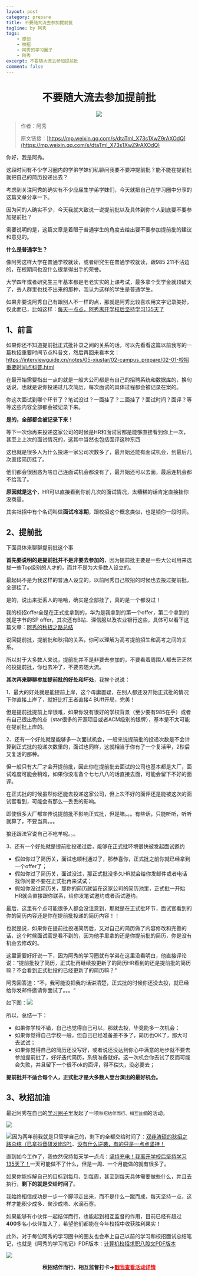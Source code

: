 ```yaml
---
layout: post
category: prepare
title: 不要随大流去参加提前批
tagline: by 阿秀
tags:
    - 原创
    - 校招
    - 阿秀的学习圈子
    - 阿秀
excerpt: 不要随大流去参加提前批
comment: false
---
```




<h1 align="center">
不要随大流去参加提前批
</h1>
<div align="center">
  <a href="/notes/05-xiustar/01-xiustar_reading_guide/01-introduce.html#阿秀组建了一个校招学习圈子">
      <img src="https://axiu-image-bed.oss-cn-shanghai.aliyuncs.com/img/202302042310919.png">
  </a></div>



>作者：阿秀
>
>原文链接：[https://mp.weixin.qq.com/s/dtaTmI_X73s1XwZ9rAXOdQ](https://mp.weixin.qq.com/s/dtaTmI_X73s1XwZ9rAXOdQ)







你好，我是阿秀。

这段时间有不少学习圈内的学弟学妹们私聊问我要不要冲提前批？能不能在提前批就把自己的简历投递出去？

考虑到关注阿秀的确实有不少应届生学弟学妹们，今天就把自己在学习圈中分享的这篇文章分享一下。

因为问的人确实不少，今天我就大致说一说提前批以及具体到你个人到底要不要参加提前批？

需要说明的是，这篇文章是着眼于普通学生的角度去给出要不要参加提前批的建议和意见的。

**什么是普通学生？**

像阿秀这样大学在普通学校就读，或者研究生在普通学校就读，跟985 211不沾边的，在校期间也没什么很拿得出手的荣誉。

大学四年或者研究生三年基本都是老老实实的上课考试，最多拿个奖学金就顶破天了，丢人群里也找不出来的那种，我认为这样的学生是普通学生。

如果非要说阿秀自己有跟别人不一样的点，那就是阿秀比较喜欢用文字记录美好，仅此而已，比如这样：[每天一点点，阿秀离开学校后坚持学习135天了](http://mp.weixin.qq.com/s?__biz=Mzg2MDU0ODM3MA==&mid=2247502656&idx=1&sn=f277a32fe401896bf35744baff6e16b1&chksm=ce26373df951be2b5bb79d9b5a98bdfce33effe9a078ef3bcef535c69a3ec9ddab0a0155d93a&scene=21#wechat_redirect)

## 1、前言

如果你还不知道提前批正式批补录之间的关系的话，可以先看看这篇以前我写的一篇秋招重要时间节点科普文，然后再回来看本文：https://interviewguide.cn/notes/05-xiustar/02-campus_prepare/02-01-校招重要时间点科普.html

在最开始需要指出一点的就是一般大公司都是有自己的招聘系统和数据库的，换句话说，也就是说你投递过几次简历，每次面试的具体过程都会被记录在案的。

你这次面试到哪个环节了？笔试没过？一面挂了？二面挂了？面试时间？面评？等等这些内容全部都会被记录下来。

**是的，全部都会被记录下来！**

等下一次你再来投递这家公司的时候是HR和面试官都是能够直接看到你上一次，甚至上上次的面试情况的，这其中当然也包括面评这种东西

这也就是很多人为什么投递一家公司次数多了，最开始还能有面试机会，到最后几次直接简历挂了。

他们都会很困惑为啥自己连面试机会都没有了，最开始还可以去面，最后连机会都不给我了。

**原因就是这个**，HR可以直接看到你前几次的面试情况，太糟糕的话肯定直接挂你没商量。

其实社招中有个名词叫做**面试冷冻期**，跟校招这个概念类似，也是锁你一段时间。



## 2、提前批

下面具体来聊聊提前批这个事

**首先要说明的是提前批并不是非要去参加的**，因为提前批主要是一些大公司用来选拔一些Top级别的人才的，而并不是为大多数人设立的。

最起码不是为我这样的普通人设立的，以前阿秀自己校招的时候也去投过提前批，全部挂了。

是的，说出来挺丢人的哈哈，确实是全部挂了，真的是一个都没过！

我的校招offer全是在正式批拿到的，华为是我拿到的第一个offer，第二个拿到的就是字节的SP offer，其次还有B站、深信服以及农业银行这些，具体可以看下这篇文章：[阿秀的秋招之路总结](http://mp.weixin.qq.com/s?__biz=Mzg2MDU0ODM3MA==&mid=2247484185&idx=1&sn=39728960ae985a4ecda34da4fb076865&chksm=ce25ff64f95276727955bf6eb0838763c4864fa923d59440a4a3025f8b81df4fab219cba0a8f&scene=21#wechat_redirect)

说回提前批，提前批和秋招的关系，你可以理解为高考提前招生和高考之间的关系。

所以对于大多数人来说，提前批并不是非要去参加的，不要看着周围人都去茫茫然的投提前批，你也去冲了，不要去随大流。



**其次再来聊聊参加提前批的好处和坏处**，我挨个说说：

1、最大的好处就是能提前上岸，这个毋庸置疑，在别人都还没开始正式批的情况下你直接上岸了，就好比打王者直接4 BUff开局，完美！

但是提前批提前上岸很难，如果你没有很好的学校背景（至少要有985在手）或者有自己很出色的点（star很多的开源项目或者ACM级别的银牌），基本是不太可能在提前批上岸的。

2、还有一个好处就是能够多一次面试机会，一般来说提前批的投递次数是不会计算到正式批的投递次数里的，面试也同样，这就相当于你有了一个复活甲，2秒后又复活的那种。

但一般只有大厂才会开提前批，因此你在提前批去面试的公司也基本都是大厂，面试难度可能会稍难，如果你没准备个七七八八的话直接去面，可能会留下不好的面评。



在正式批的时候虽然你还能去投递这家公司，但上次不好的面评还是能被这次的面试官看到，可能会有那么一丢丢的影响。

即使很多大厂都宣传说提前批不影响正式批，但是嘛。。。有些话，只能听听，听听就算了，不要当真。。。

狼还跟法官说自己不吃羊呢。。。



3、还有一个好处就是提前批投递过后，能够在正式批环境很快被发起面试邀约

- 假如你过了简历关，面试也顺利通过了，那恭喜你，正式批之前你就已经拿到一个offer了；
- 假如你过了简历关，面试没过，那正式批没多久HR就会给你发邮件或者电话找你问要不要在正式批再来试试；
- 假如你没过简历关，那你的简历就留在这家公司的简历池里，正式批一开始HR就会直接跟你联系，给你发笔试邀约或者面试邀约。





最后，这里有个点可能很多人都会没注意到，那就是在正式批环节，面试官看到的你的简历内容还是你在提前批投递的简历内容！！



也就是说，如果你在提前批投递简历后，又对自己的简历做了内容修改和完善的话，这个时候面试官是看不到的，因为他手里拿的还是你提前批的简历，你是没有机会去修改的。

这里需要好好说一下，因为阿秀的学习圈就有学弟在这里没看明白，他直接评论说：“提前批投了简历，正式批再继续投更新了的简历HR看到的还是提前批的简历嘛？不会看到正式批投的已经更新了的简历嘛？“

阿秀回答道：”不，我可能没把我的话讲清楚，正式批的时候你还没去投，就已经给你发邮件邀请你面试了。。。“

如下图：![](https://axiu-image-bed.oss-cn-shanghai.aliyuncs.com/img/202206280028736.png)

所以，总结一下：

- 如果你学校不错，自己也觉得自己可以，那就去投，毕竟能多一次机会；
- 如果你觉得自己学校一般，但自己已经准备差不多了，简历也OK了，那大可去试试；
- 如果你觉得自己的简历还没写好，或者说还没达到你心中满意的地步就不要去参加提前批了，好好迭代简历，系统准备就好。这一次机会你去试了反而可能会失败，并且留下一个很不ok的面评，得不偿失，没必要去；



**提前批并不适合每个人，正式批才是大多数人登台演出的最好机会。**



## 3、秋招加油

最近阿秀在自己的[学习圈子](http://mp.weixin.qq.com/s?__biz=Mzg2MDU0ODM3MA==&mid=2247503490&idx=1&sn=c0774b72d6db21f49a3ffb9bf500dd29&chksm=ce2632fff951bbe947883131ec62d4f3746355b7f2466a5b2a6c463de36ed9db80954299b6c6&scene=21#wechat_redirect)里发起了一项`秋招结伴而行、相互监督`的活动。

![](https://axiu-image-bed.oss-cn-shanghai.aliyuncs.com/img/202206181602774.png)

![](https://axiu-image-bed.oss-cn-shanghai.aliyuncs.com/img/202206181602169.png)因为两年前我就是只管学自己的，剩下的全都交给时间了：[双非渣硕的秋招之路总结（已拿抖音研发岗SP）](http://mp.weixin.qq.com/s?__biz=Mzg2MDU0ODM3MA==&mid=2247484185&idx=1&sn=39728960ae985a4ecda34da4fb076865&chksm=ce25ff64f95276727955bf6eb0838763c4864fa923d59440a4a3025f8b81df4fab219cba0a8f&scene=21#wechat_redirect)、[没有什么逆袭，有的只是一点点坚持！](http://mp.weixin.qq.com/s?__biz=Mzg2MDU0ODM3MA==&mid=2247490699&idx=1&sn=0f7a1ee4100a310d679f5ab84fbfa3bc&chksm=ce25e0f6f95269e08c740d212bc7b0d7a4f9a5c01b9a5fff7ed92c30f2348638a3b0c829374e&scene=21#wechat_redirect)

直到如今工作了，我依然保持每天学一点点：[坚持充电！我离开学校后坚持学习135天了！](http://mp.weixin.qq.com/s?__biz=Mzg2MDU0ODM3MA==&mid=2247502656&idx=1&sn=f277a32fe401896bf35744baff6e16b1&chksm=ce26373df951be2b5bb79d9b5a98bdfce33effe9a078ef3bcef535c69a3ec9ddab0a0155d93a&scene=21#wechat_redirect)一天可能做不了什么，但是一周、一个月能做的就有很多了。

如果你能拆解自己的目标到每月、到每周，甚至到每天具体需要做些什么，并且去执行，**剩下的就是交给时间了**。

我始终相信成功是一步一个脚印走出来，而不是什么一蹴而成，每天坚持一点，这样才能积少成多、聚沙成塔、水滴石穿。

如果能够有小伙伴一起结伴而行，也能起到相互监督的作用，目前已经有超过**400**多名小伙伴加入了，希望他们都能在今年校招中收获胜利果实！

此外，对于每位阿秀的学习圈中的圈友也会奉上自己以前的学习和校招面试总结笔记，也就是《阿秀的学习笔记》PDF版本：[计算机校招求职八股文PDF版本](http://mp.weixin.qq.com/s?__biz=Mzg2MDU0ODM3MA==&mid=2247503555&idx=1&sn=7bfa20dc7c494187630eb48d8a383ede&chksm=ce2632bef951bba8424f4c3f20747cbafc454a664e533896baebdc54328c47dc6a9eeedec162&scene=21#wechat_redirect)

![](https://axiu-image-bed.oss-cn-shanghai.aliyuncs.com/img/202206181602298.png)

<div align="center" style="font-weight: bold">秋招结伴而行、相互监督打卡-><a href="http://mp.weixin.qq.com/s?__biz=Mzg2MDU0ODM3MA==&mid=2247503490&idx=1&sn=c0774b72d6db21f49a3ffb9bf500dd29&chksm=ce2632fff951bbe947883131ec62d4f3746355b7f2466a5b2a6c463de36ed9db80954299b6c6&scene=21#wechat_redirect"><span style="color:red">戳我查看活动详情</span></a>
</div>








